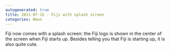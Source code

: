 ```yaml
---
autogenerated: true
title: 2011-07-15 - Fiji with splash screen
categories: News
---
```


Fiji now comes with a splash screen: the Fiji logo is shown in the center of the screen when Fiji starts up. Besides telling you that Fiji is starting up, it is also quite cute.


